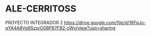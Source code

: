 # ALE-CERRITOSS
PROYECTO INTEGRADOR 2
https://drive.google.com/file/d/16FqJo-qYA4A8Vg9SzxrG0BP87FB2-cWy/view?usp=sharing
